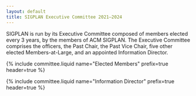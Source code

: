 ```yaml
---
layout: default
title: SIGPLAN Executive Committee 2021–2024
---
```


SIGPLAN is run by its Executive Committee composed of members elected every 3
years, by the members of ACM SIGPLAN.  The Executive Committee comprises the
officers, the Past Chair, the Past Vice Chair, five other elected
Members-at-Large, and an appointed Information Director.

{% include committee.liquid name="Elected Members" prefix=true header=true %}

{% include committee.liquid name="Information Director" prefix=true header=true %}
